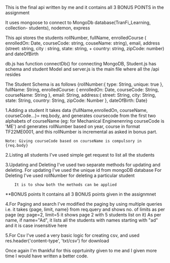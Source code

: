 This is the final api written by me and it contains all 3 BONUS POINTS in the assignment

It uses mongoose to connect to MongoDb database(TranFi_Learning, collection- students), nodemon, express 

This api stores the students  rollNumber, fullName, enrolledCourse ( enrolledOn: Date, courseCode: string, couseName: string), email,
address (street: string,  city : string,  state: string, + country: string, zipCode: number) and dateOfBirth 

db.js has function connectDb() for connecting MongoDB, Student.js has schema and student Model and server.js is the main file where all the /api resides

The Student Schema is as follows {rollNumber:{
									type: String,
									unique: true
									},
									fullName: String,
									enrolledCourse: {
										enrolledOn: Date,
										courseCode: String,
										courseName: String
									},
									email: String,
									address:{
										street: String,
										city: String,
										state: String,
										country: String,
										zipCode: Number
									},
									dateOfBirth: Date}

1.Adding a student
	It takes data {fullName,enrolledOn, courseName, courseCode...}= req.body, and generates coursecode from the first two alphabets of courseName (eg: for Mechanical Enginenenring 
	courseCode is 'ME') and generates rollNumber based on year, course in format TF22ME0001, and this rollNumber is incremental as asked in bonus part.
	
	Note: Giving courseCode based on courseName is compulsory in {req.body}
	
2.Listing all students
	I've used simple get request to list all the students 
	
3.Updating and Deleting 
	I've used two separate methods for updating and deleting.
		For updating I've used the unique id from mongoDB database
		For Deleting I've used rollNumber for deleting a particular student 
		
		It is to show both the methods can be applied

**BONUS points
	It contains all 3 BONUS points given in the assignmnet
	
4.For Paging and search
	I've modified the paging by using multiple queries i.e. it takes {page, limit, name} from req.query and shows no. of limits as per page (eg: page=2, limit=5 it shows page 2 with
	5 students list on it)
	As per name, if name="Ad", it lists all the students with names starting with "ad" and it is case insensitive here
	
5.For Csv 
	I've used a very basic logic for creating csv, and used res.header('content-type', 'txt/csv') for download
	
	
Once again I'm thankful for this opprtuinity given to me and I given more time I would have written a better code.
